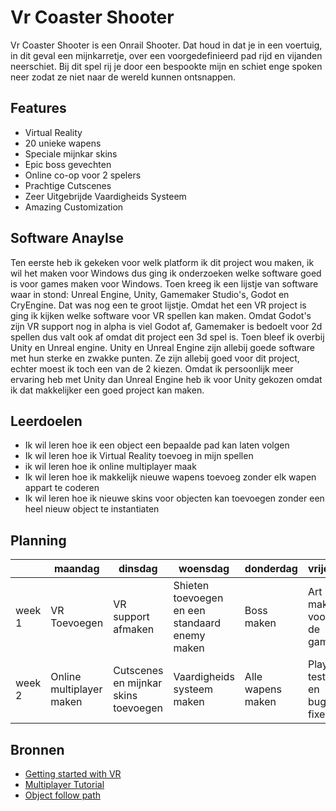 # Vr Coaster Shooter
Vr Coaster Shooter is een Onrail Shooter. Dat houd in dat je in een voertuig, in dit geval een mijnkarretje, over een voorgedefinieerd pad rijd en vijanden neerschiet. Bij dit spel rij je door een bespookte mijn en schiet enge spoken neer zodat ze niet naar de wereld kunnen ontsnappen. 

## Features
- Virtual Reality
- 20 unieke wapens
- Speciale mijnkar skins
- Epic boss gevechten
- Online co-op voor 2 spelers
- Prachtige Cutscenes
- Zeer Uitgebrijde Vaardigheids Systeem
- Amazing Customization

## Software Anaylse 
Ten eerste heb ik gekeken voor welk platform ik dit project wou maken, ik wil het maken voor Windows dus ging ik onderzoeken welke software goed is voor games maken voor Windows. Toen kreeg ik een lijstje van software waar in stond: Unreal Engine, Unity, Gamemaker Studio's, Godot en CryEngine. Dat was nog een te groot lijstje. Omdat het een VR project is ging ik kijken welke software voor VR spellen kan maken. Omdat Godot's zijn VR support nog in alpha is viel Godot af, Gamemaker is bedoelt voor 2d spellen dus valt ook af omdat dit project een 3d spel is. Toen bleef ik overbij Unity en Unreal engine. Unity en Unreal Engine zijn allebij goede software met hun sterke en zwakke punten. Ze zijn allebij goed voor dit project, echter moest ik toch een van de 2 kiezen. Omdat ik persoonlijk meer ervaring heb met Unity dan Unreal Engine heb ik voor Unity gekozen omdat ik dat makkelijker een goed project kan maken.

## Leerdoelen 
- Ik wil leren hoe ik een object een bepaalde pad kan laten volgen
- Ik wil leren hoe ik Virtual Reality toevoeg in mijn spellen
- ik wil leren hoe ik online multiplayer maak
- Ik wil leren hoe ik makkelijk nieuwe wapens toevoeg zonder elk wapen appart te coderen
- Ik wil leren hoe ik nieuwe skins voor objecten kan toevoegen zonder een heel nieuw object te instantiaten

## Planning 
| | maandag | dinsdag | woensdag | donderdag | vrijdag |
| --- | --- | --- | --- | --- | --- |
|week 1 | VR Toevoegen | VR support afmaken | Shieten toevoegen en een standaard enemy maken | Boss maken | Art maken voor de game |
|week 2 | Online multiplayer maken | Cutscenes en mijnkar skins toevoegen | Vaardigheids systeem maken | Alle wapens maken | Play tests en bug's fixen |

## Bronnen
- [Getting started with VR](https://unity3d.com/learn/tutorials/topics/xr/getting-started-vr-development)
- [Multiplayer Tutorial](https://www.youtube.com/watch?v=cQ0f1_Ct9lc)
- [Object follow path](https://www.youtube.com/watch?v=fKWTpi70a_E)
